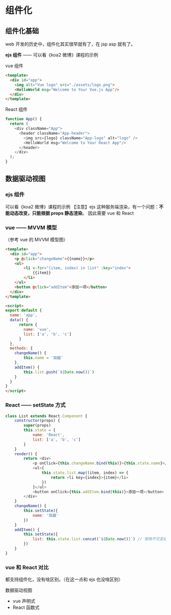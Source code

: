 # 组件化

## 组件化基础

web 开发的历史中，组件化其实很早就有了，在 jsp asp 就有了。

**ejs 组件** —— 可以看《koa2 微博》课程的示例

vue 组件

```html
<template>
  <div id="app">
    <img alt="Vue logo" src="./assets/logo.png">
    <HelloWorld msg="Welcome to Your Vue.js App"/>
  </div>
</template>
```

React 组件

```js
function App() {
  return (
    <div className="App">
      <header className="App-header">
        <img src={logo} className="App-logo" alt="logo" />
        <HelloWorld msg="Welcome to Your React App"/>
      </header>
    </div>
  );
}
```

## 数据驱动视图

### ejs 组件

可以看《koa2 微博》课程的示例
【注意】ejs 这种服务端渲染，有一个问题：**不能动态改变，只能根据 props 静态渲染**。
因此需要 vue 和 React

### vue —— MVVM 模型

（参考 vue 的 MVVM 模型图）

```html
<template>
  <div id="app">
    <p @click="changeName">{{name}}</p>
    <ul>
        <li v-for="(item, index) in list" :key="index">
            {{item}}
        </li>
    </ul>
    <button @click="addItem">添加一项</button>
  </div>
</template>

<script>
export default {
  name: 'app',
  data() {
      return {
        name: 'vue',
        list: ['a', 'b', 'c']
      }
  },
  methods: {
    changeName() {
        this.name = '双越'
    },
    addItem() {
        this.list.push(`${Date.now()}`)
    }
  }
}
</script>
```

### React —— setState 方式

```js
class List extends React.Component {
    constructor(props) {
        super(props)
        this.state = {
            name: 'React',
            list: ['a', 'b', 'c']
        }
    }
    render() {
        return <div>
            <p onClick={this.changeName.bind(this)}>{this.state.name}</p>
            <ul>{
                this.state.list.map((item, index) => {
                    return <li key={index}>{item}</li>
                })
            }</ul>
            <button onClick={this.addItem.bind(this)}>添加一项</button>
        </div>
    }
    changeName() {
        this.setState({
            name: '双越'
        })
    }
    addItem() {
        this.setState({
            list: this.state.list.concat(`${Date.now()}`) // 使用不可变值
        })
    }
}
```

### vue 和 React 对比

都支持组件化，没有啥区别。（在这一点和 ejs 也没啥区别）

数据驱动视图

- vue 声明式
- React 函数式
